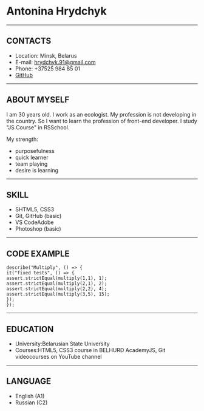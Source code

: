 # Antonina Hrydchyk #
***
## CONTACTS ##
+ Location: Minsk, Belarus
+ E-mail: hrydchyk.91@gmail.com
+ Phone: +37525 984 85 01
+ [GitHub](https://github.com/Hrydchyk)
***
## ABOUT MYSELF ##
I am 30 years old. I work as an ecologist. My profession is not developing in the country. So I want to learn the profession of front-end developer. I study "JS Course" in RSSchool.  

My strength:
+ purposefulness
+ quick learner
+ team playing
+ desire is learning
***
## SKILL ##
+ SHTML5, CSS3
+ Git, GitHub (basic)
+ VS CodeAdobe
+ Photoshop (basic)
 ***
## CODE EXAMPLE ##
    describe("Multiply", () => {
    it("fixed tests", () => {
    assert.strictEqual(multiply(1,1), 1);
    assert.strictEqual(multiply(2,1), 2);
    assert.strictEqual(multiply(2,2), 4);
    assert.strictEqual(multiply(3,5), 15);   
    });
    });
***
## EDUCATION ##
+ University:Belarusian State University
+ Courses:HTML5, CSS3 course in BELHURD AcademyJS, Git videocourses on YouTube channel
***
## LANGUAGE ##
+ English (A1)
+ Russian (C2)
